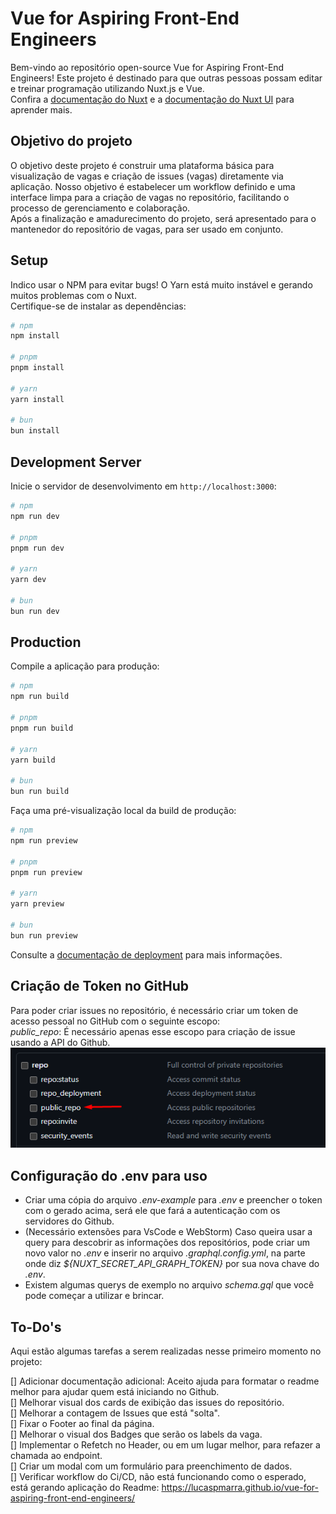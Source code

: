 # Vue for Aspiring Front-End Engineers

Bem-vindo ao repositório open-source Vue for Aspiring Front-End Engineers! Este projeto é destinado para que outras pessoas possam editar e treinar programação utilizando Nuxt.js e Vue.  
Confira a [documentação do Nuxt](https://nuxt.com/docs/getting-started/introduction) e a [documentação do Nuxt UI](https://ui.nuxt.com) para aprender mais.

## Objetivo do projeto
O objetivo deste projeto é construir uma plataforma básica para visualização de vagas e criação de issues (vagas) diretamente via aplicação. Nosso objetivo é estabelecer um workflow definido e uma interface limpa para a criação de vagas no repositório, facilitando o processo de gerenciamento e colaboração.  
Após a finalização e amadurecimento do projeto, será apresentado para o mantenedor do repositório de vagas, para ser usado em conjunto.

## Setup

Indico usar o NPM para evitar bugs! O Yarn está muito instável e gerando muitos problemas com o Nuxt.   
Certifique-se de instalar as dependências:  

```bash
# npm
npm install

# pnpm
pnpm install

# yarn
yarn install

# bun
bun install
```

## Development Server

Inicie o servidor de desenvolvimento em `http://localhost:3000`:

```bash
# npm
npm run dev

# pnpm
pnpm run dev

# yarn
yarn dev

# bun
bun run dev
```

## Production

Compile a aplicação para produção:

```bash
# npm
npm run build

# pnpm
pnpm run build

# yarn
yarn build

# bun
bun run build
```

Faça uma pré-visualização local da build de produção:
```bash
# npm
npm run preview

# pnpm
pnpm run preview

# yarn
yarn preview

# bun
bun run preview
```

Consulte a [documentação de deployment](https://nuxt.com/docs/getting-started/deployment) para mais informações.

## Criação de Token no GitHub  
Para poder criar issues no repositório, é necessário criar um token de acesso pessoal no GitHub com o seguinte escopo:   
_public_repo_: É necessário apenas esse escopo para criação de issue usando a API do Github.
![img.png](img.png)

## Configuração do .env para uso
- Criar uma cópia do arquivo _.env-example_ para _.env_ e preencher o token com o gerado acima, será ele que fará a autenticação com os servidores do Github.
- (Necessário extensões para VsCode e WebStorm) Caso queira usar a query para descobrir as informações dos repositórios, pode criar um novo valor no _.env_ e inserir no arquivo _.graphql.config.yml_, na parte onde diz _${NUXT_SECRET_API_GRAPH_TOKEN}_ por sua nova chave do _.env_.
- Existem algumas querys de exemplo no arquivo _schema.gql_ que você pode começar a utilizar e brincar. 

## To-Do's 
Aqui estão algumas tarefas a serem realizadas nesse primeiro momento no projeto:

[] Adicionar documentação adicional: Aceito ajuda para formatar o readme melhor para ajudar quem está iniciando no Github.  
[] Melhorar visual dos cards de exibição das issues do repositório.   
[] Melhorar a contagem de Issues que está "solta".  
[] Fixar o Footer ao final da página.  
[] Melhorar o visual dos Badges que serão os labels da vaga.  
[] Implementar o Refetch no Header, ou em um lugar melhor, para refazer a chamada ao endpoint.  
[] Criar um modal com um formulário para preenchimento de dados.  
[] Verificar workflow do Ci/CD, não está funcionando como o esperado, está gerando aplicação do Readme: https://lucaspmarra.github.io/vue-for-aspiring-front-end-engineers/
